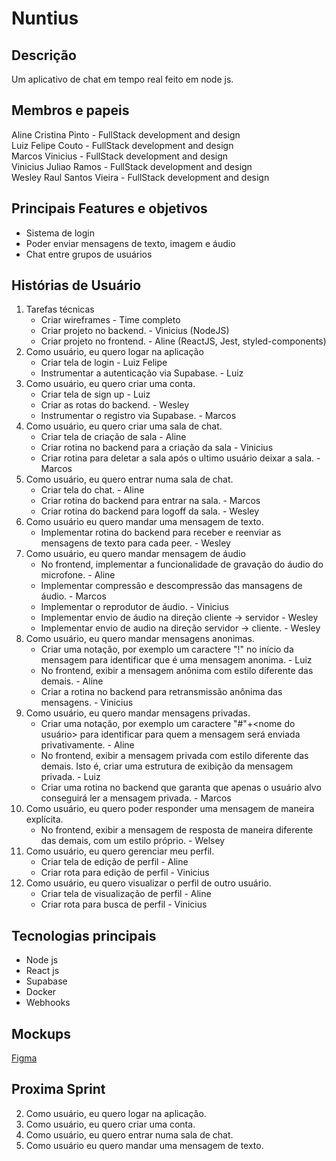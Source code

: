 # Nuntius

## Descrição

Um aplicativo de chat em tempo real feito em node js.

## Membros e papeis

Aline Cristina Pinto - FullStack development and design\
Luiz Felipe Couto - FullStack development and design\
Marcos Vinicius - FullStack development and design\
Vinicius Juliao Ramos - FullStack development and design\
Wesley Raul Santos Vieira - FullStack development and design

## Principais Features e objetivos

- Sistema de login
- Poder enviar mensagens de texto, imagem e áudio
- Chat entre grupos de usuários

## Histórias de Usuário

1. Tarefas técnicas
   - Criar wireframes - Time completo
   - Criar projeto no backend. - Vinicius (NodeJS)
   - Criar projeto no frontend. - Aline (ReactJS, Jest, styled-components)
2. Como usuário, eu quero logar na aplicação
   - Criar tela de login - Luiz Felipe
   - Instrumentar a autenticação via Supabase. - Luiz
3. Como usuário, eu quero criar uma conta.
   - Criar tela de sign up - Luiz
   - Criar as rotas do backend. - Wesley
   - Instrumentar o registro via Supabase. - Marcos
4. Como usuário, eu quero criar uma sala de chat.
   - Criar tela de criação de sala - Aline
   - Criar rotina no backend para a criação da sala - Vinicius
   - Criar rotina para deletar a sala após o ultimo usuário deixar a sala. - Marcos
5. Como usuário, eu quero entrar numa sala de chat.
   - Criar tela do chat. - Aline
   - Criar rotina do backend para entrar na sala. - Marcos
   - Criar rotina do backend para logoff da sala. - Wesley
6. Como usuário eu quero mandar uma mensagem de texto.
   - Implementar rotina do backend para receber e reenviar as mensagens de texto para cada peer. - Wesley
7. Como usuário, eu quero mandar mensagem de áudio
   - No frontend, implementar a funcionalidade de gravação do áudio do microfone. - Aline
   - Implementar compressão e descompressão das mansagens de áudio. - Marcos
   - Implementar o reprodutor de áudio. - Vinicius
   - Implementar envio de áudio na direção cliente -> servidor - Wesley
   - Implementar envio de audio na direção servidor -> cliente. - Wesley
8. Como usuário, eu quero mandar mensagens anonimas.
   - Criar uma notação, por exemplo um caractere "!" no início da mensagem para identificar que é uma mensagem anonima. - Luiz
   - No frontend, exibir a mensagem anônima com estilo diferente das demais. - Aline
   - Criar a rotina no backend para retransmissão anônima das mensagens. - Vinicius
9. Como usuário, eu quero mandar mensagens privadas.
   - Criar uma notação, por exemplo um caractere "#"+<nome do usuário> para identificar para quem a mensagem será enviada privativamente. - Aline
   - No frontend, exibir a mensagem privada com estilo diferente das demais. Isto é, criar uma estrutura de exibição da mensagem privada. - Luiz
   - Criar uma rotina no backend que garanta que apenas o usuário alvo conseguirá ler a mensagem privada. - Marcos
10. Como usuário, eu quero poder responder uma mensagem de maneira explícita.
    - No frontend, exibir a mensagem de resposta de maneira diferente das demais, com um estilo próprio. - Welsey
11. Como usuário, eu quero gerenciar meu perfil.
    - Criar tela de edição de perfil - Aline
    - Criar rota para edição de perfil - Vinicius
12. Como usuário, eu quero visualizar o perfil de outro usuário.
    - Criar tela de visualização de perfil - Aline
    - Criar rota para busca de perfil - Vinicius

## Tecnologias principais

- Node js
- React js
- Supabase
- Docker
- Webhooks

## Mockups

[Figma](https://www.figma.com/file/sVDkQN4y72q4OGmWK71KOU/Nuntius?node-id=2604%3A2264)

## Proxima Sprint

2. Como usuário, eu quero logar na aplicação.
3. Como usuário, eu quero criar uma conta.
4. Como usuário, eu quero entrar numa sala de chat.
5. Como usuário eu quero mandar uma mensagem de texto.
